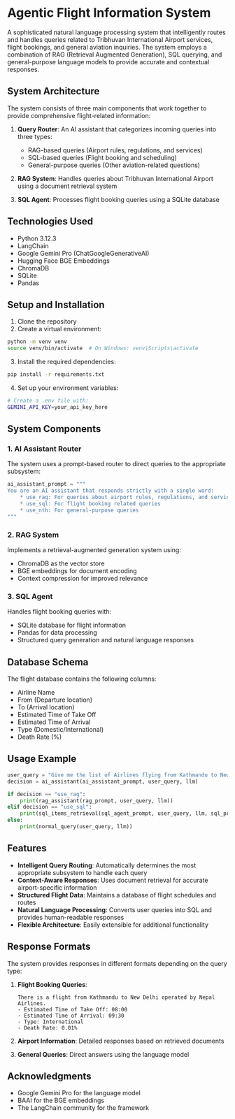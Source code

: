 # Agentic Flight Information System

A sophisticated natural language processing system that intelligently routes and handles queries related to Tribhuvan International Airport services, flight bookings, and general aviation inquiries. The system employs a combination of RAG (Retrieval Augmented Generation), SQL querying, and general-purpose language models to provide accurate and contextual responses.

## System Architecture

The system consists of three main components that work together to provide comprehensive flight-related information:

1. **Query Router**: An AI assistant that categorizes incoming queries into three types:
   - RAG-based queries (Airport rules, regulations, and services)
   - SQL-based queries (Flight booking and scheduling)
   - General-purpose queries (Other aviation-related questions)

2. **RAG System**: Handles queries about Tribhuvan International Airport using a document retrieval system
3. **SQL Agent**: Processes flight booking queries using a SQLite database

## Technologies Used

- Python 3.12.3
- LangChain
- Google Gemini Pro (ChatGoogleGenerativeAI)
- Hugging Face BGE Embeddings
- ChromaDB
- SQLite
- Pandas

## Setup and Installation

1. Clone the repository
2. Create a virtual environment:
```bash
python -m venv venv
source venv/bin/activate  # On Windows: venv\Scripts\activate
```

3. Install the required dependencies:
```bash
pip install -r requirements.txt
```

4. Set up your environment variables:
```bash
# Create a .env file with:
GEMINI_API_KEY=your_api_key_here
```

## System Components

### 1. AI Assistant Router
The system uses a prompt-based router to direct queries to the appropriate subsystem:

```python
ai_assistant_prompt = """
You are an AI assistant that responds strictly with a single word:
    * use_rag: For queries about airport rules, regulations, and services
    * use_sql: For flight booking related queries
    * use_nth: For general-purpose queries
"""
```

### 2. RAG System
Implements a retrieval-augmented generation system using:
- ChromaDB as the vector store
- BGE embeddings for document encoding
- Context compression for improved relevance

### 3. SQL Agent
Handles flight booking queries with:
- SQLite database for flight information
- Pandas for data processing
- Structured query generation and natural language responses

## Database Schema

The flight database contains the following columns:
- Airline Name
- From (Departure location)
- To (Arrival location)
- Estimated Time of Take Off
- Estimated Time of Arrival
- Type (Domestic/International)
- Death Rate (%)

## Usage Example

```python
user_query = "Give me the list of Airlines flying from Kathmandu to New Delhi"
decision = ai_assistant(ai_assistant_prompt, user_query, llm)

if decision == "use_rag":
    print(rag_assistant(rag_prompt, user_query, llm))
elif decision == "use_sql":
    print(sql_items_retrieval(sql_agent_prompt, user_query, llm, sql_prompt))
else:
    print(normal_query(user_query, llm))
```

## Features

- **Intelligent Query Routing**: Automatically determines the most appropriate subsystem to handle each query
- **Context-Aware Responses**: Uses document retrieval for accurate airport-specific information
- **Structured Flight Data**: Maintains a database of flight schedules and routes
- **Natural Language Processing**: Converts user queries into SQL and provides human-readable responses
- **Flexible Architecture**: Easily extensible for additional functionality

## Response Formats

The system provides responses in different formats depending on the query type:

1. **Flight Booking Queries**:
   ```
   There is a flight from Kathmandu to New Delhi operated by Nepal Airlines.
   - Estimated Time of Take Off: 08:00
   - Estimated Time of Arrival: 09:30
   - Type: International
   - Death Rate: 0.01%
   ```

2. **Airport Information**: Detailed responses based on retrieved documents
3. **General Queries**: Direct answers using the language model


## Acknowledgments

- Google Gemini Pro for the language model
- BAAI for the BGE embeddings
- The LangChain community for the framework

